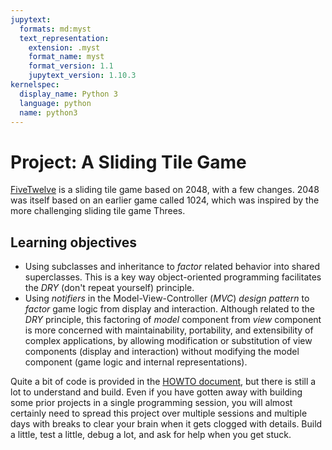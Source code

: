 ```yaml
---
jupytext:
  formats: md:myst
  text_representation:
    extension: .myst
    format_name: myst
    format_version: 1.1
    jupytext_version: 1.10.3
kernelspec:
  display_name: Python 3
  language: python
  name: python3
---
```


# Project: A Sliding Tile Game

[FiveTwelve](https://github.com/UO-CIS211/FiveTwelve)
is a sliding tile game based on 2048, with a few changes.
2048 was itself based on an earlier game called 1024, which was
inspired by the more challenging sliding tile game Threes.

## Learning objectives

- Using subclasses and inheritance to _factor_ related behavior into 
  shared superclasses.  This is a key way object-oriented 
  programming facilitates the _DRY_ (don't repeat yourself) principle.
- Using _notifiers_ in the Model-View-Controller (_MVC_) 
  _design pattern_ to _factor_ game logic from display and 
  interaction. Although related to the _DRY_ principle, this 
  factoring of _model_ component from _view_ component is more 
  concerned with maintainability, portability, and extensibility of 
  complex applications, by allowing modification or substitution of
  view 
  components (display and interaction) without modifying the model 
  component (game logic and internal representations). 

Quite a bit of code is provided in the
[HOWTO document](
https://github.com/UO-CIS211/FiveTwelve/blob/master/doc/HOWTO.md),
but there is still a lot to understand and build.  Even if you have 
gotten away with building some prior projects in a single 
programming session, you will almost certainly need to spread this 
project over multiple sessions and multiple days with breaks to 
clear your brain when it gets clogged with details.  Build a little, 
test a little, debug a lot, and ask for help when you get stuck.  
